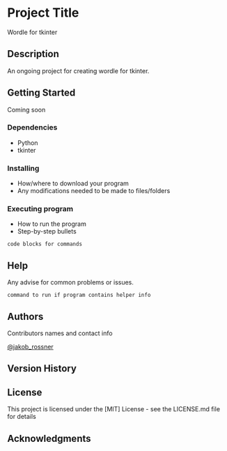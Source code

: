 # Project Title

Wordle for tkinter

## Description

An ongoing project for creating wordle for tkinter.

## Getting Started

Coming soon

### Dependencies

* Python
* tkinter

### Installing

* How/where to download your program
* Any modifications needed to be made to files/folders

### Executing program

* How to run the program
* Step-by-step bullets
```
code blocks for commands
```

## Help

Any advise for common problems or issues.
```
command to run if program contains helper info
```

## Authors

Contributors names and contact info

[@jakob_rossner](https://twitter.com/jakob_rossner)

## Version History


## License

This project is licensed under the [MIT] License - see the LICENSE.md file for details

## Acknowledgments